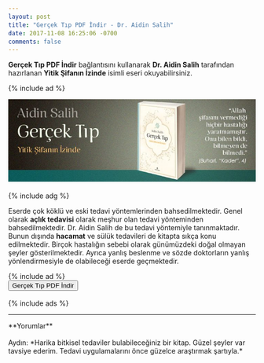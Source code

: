 ```yaml
---
layout: post
title: "Gerçek Tıp PDF İndir - Dr. Aidin Salih"
date: 2017-11-08 16:25:06 -0700
comments: false
---
```


<p><strong>Gerçek Tıp PDF İndir</strong> bağlantısını kullanarak <strong>Dr. Aidin Salih</strong> tarafından hazırlanan <strong>Yitik Şifanın İzinde</strong> isimli eseri okuyabilirsiniz.</p>

{% include ad %}
<center><img src="/images/gercek-tip-pdf.jpg"/></center><br/>
{% include adg %}
<p>Eserde çok köklü ve eski tedavi yöntemlerinden bahsedilmektedir. Genel olarak <strong>açlık tedavisi</strong> olarak meşhur olan tedavi yönteminden bahsedilmektedir. Dr. Aidin Salih de bu tedavi yöntemiyle tanınmaktadır. Bunun dışında <strong>hacamat</strong> ve sülük tedavileri de kitapta sıkça konu edilmektedir. Birçok hastalığın sebebi olarak günümüzdeki doğal olmayan şeyler gösterilmektedir. Ayrıca yanlış beslenme ve sözde doktorların yanlış yönlendirmesiyle de olabileceği eserde geçmektedir.</p>
{% include ad %}
<form><button type="submit" class="btn btn-success">Gerçek Tıp PDF İndir</button></form><br/>
{% include ads %}
<hr>
**Yorumlar**<br/><br/>
Aydın: *Harika bitkisel tedaviler bulabileceğiniz bir kitap. Güzel şeyler var tavsiye ederim. Tedavi uygulamalarını önce güzelce araştırmak şartıyla.*
